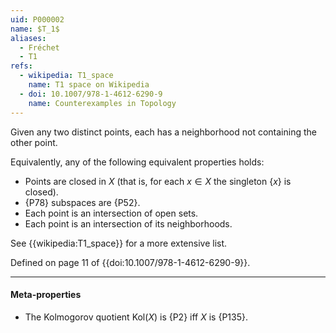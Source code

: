```yaml
---
uid: P000002
name: $T_1$
aliases:
  - Fréchet
  - T1
refs:
  - wikipedia: T1_space
    name: T1 space on Wikipedia
  - doi: 10.1007/978-1-4612-6290-9
    name: Counterexamples in Topology
---
```


Given any two distinct points, each has a neighborhood not containing the other point.

Equivalently, any of the following equivalent properties holds:

- Points are closed in $X$ (that is, for each $x\in X$ the singleton $\{x\}$ is closed).
- {P78} subspaces are {P52}.
- Each point is an intersection of open sets.
- Each point is an intersection of its neighborhoods.

See {{wikipedia:T1_space}} for a more extensive list.

Defined on page 11 of {{doi:10.1007/978-1-4612-6290-9}}.

----
#### Meta-properties

- The Kolmogorov quotient $\text{Kol}(X)$ is {P2} iff $X$ is {P135}.
